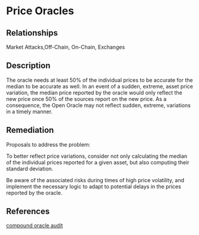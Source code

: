 # Price Oracles 

## Relationships 
Market Attacks,Off-Chain, On-Chain, Exchanges

## Description 
The oracle needs at least 50% of the individual prices to be accurate for the median to be accurate as well. In an event of a sudden, extreme, asset price variation, the median price reported by the oracle would only reflect the new price once 50% of the sources report on the new price. As a consequence, the Open Oracle may not reflect sudden, extreme, variations in a timely manner.

## Remediation
Proposals to address the problem:

To better reflect price variations, consider not only calculating the median of the individual prices reported for a given asset, but also computing their standard deviation.

Be aware of the associated risks during times of high price volatility, and implement the necessary logic to adapt to potential delays in the prices reported by the oracle.
## References 
[compound oracle audit](https://blog.openzeppelin.com/compound-open-oracle-audit/)

